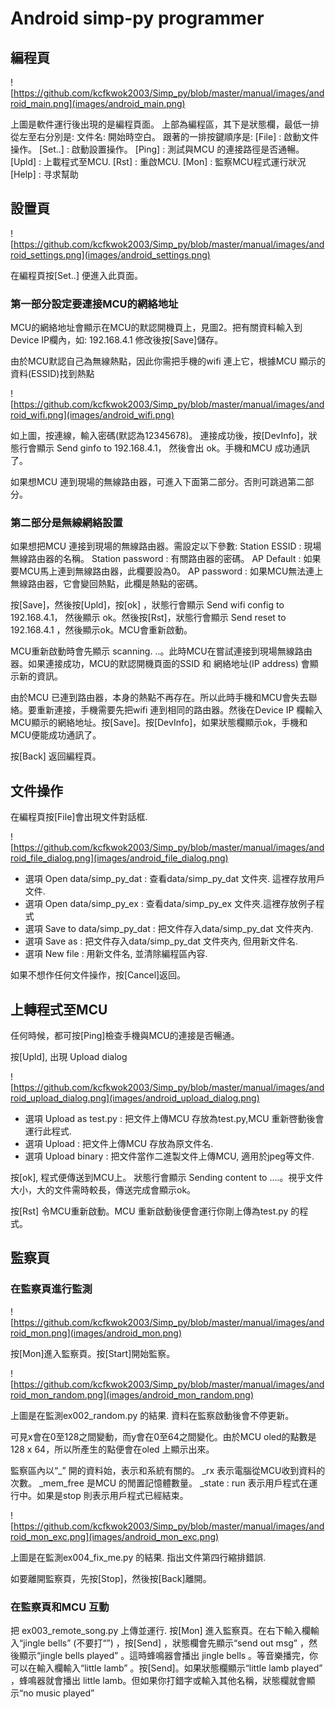 # Android simp-py programmer

## 編程頁

![https://github.com/kcfkwok2003/Simp_py/blob/master/manual/images/android_main.png](images/android_main.png)

上圖是軟件運行後出現的是編程頁面。
上部為編程區，其下是狀態欄，最低一排從左至右分別是:
文件名: 開始時空白。
跟著的一排按鍵順序是:
[File] : 啟動文件操作。
[Set..]  : 啟動設置操作。
[Ping] : 測試與MCU 的連接路徑是否通暢。
[Upld] : 上載程式至MCU.
[Rst] : 重啟MCU.
[Mon] : 監察MCU程式運行狀況
[Help] : 寻求幫助

## 設置頁

![https://github.com/kcfkwok2003/Simp_py/blob/master/manual/images/android_settings.png](images/android_settings.png)

在編程頁按[Set..] 便進入此頁面。

### 第一部分設定要連接MCU的網絡地址
MCU的網絡地址會顯示在MCU的默認開機頁上，見圖2。把有關資料輸入到Device IP欄內，如: 192.168.4.1
修改後按[Save]儲存。

由於MCU默認自己為無線熱點，因此你需把手機的wifi 連上它，根據MCU 顯示的資料(ESSID)找到熱點

![https://github.com/kcfkwok2003/Simp_py/blob/master/manual/images/android_wifi.png](images/android_wifi.png)

如上圖，按連線，輸入密碼(默認為12345678)。
連接成功後，按[DevInfo]，狀態行會顯示 Send ginfo to 192.168.4.1， 然後會出 ok。手機和MCU 成功通訊了。

如果想MCU 連到現場的無線路由器，可進入下面第二部分。否則可跳過第二部分。


### 第二部分是無線網絡設置

如果想把MCU 連接到現場的無線路由器。需設定以下參數:
Station ESSID : 現場無線路由器的名稱。
Station password : 有關路由器的密碼。
AP Default : 如果要MCU馬上連到無線路由器，此欄要設為0。
AP password : 如果MCU無法連上無線路由器，它會變回熱點，此欄是熱點的密碼。

按[Save]，然後按[Upld]，按[ok] ，狀態行會顯示 Send wifi config to 192.168.4.1， 然後顯示 ok。然後按[Rst]，狀態行會顯示 Send reset to 192.168.4.1 ，然後顯示ok。MCU會重新啟動。

MCU重新啟動時會先顯示 scanning. ..。此時MCU在嘗試連接到現場無線路由器。如果連接成功，MCU的默認開機頁面的SSID 和 網絡地址(IP address) 會顯示新的資訊。

由於MCU 已連到路由器，本身的熱點不再存在。所以此時手機和MCU會失去聯絡。要重新連接，手機需要先把wifi 連到相同的路由器。然後在Device IP 欄輸入MCU顯示的網絡地址。按[Save]。按[DevInfo]，如果狀態欄顯示ok，手機和MCU便能成功通訊了。

按[Back] 返回編程頁。

## 文件操作

在編程頁按[File]會出現文件對話框.

![https://github.com/kcfkwok2003/Simp_py/blob/master/manual/images/android_file_dialog.png](images/android_file_dialog.png)

* 選項 Open data/simp_py_dat : 查看data/simp_py_dat 文件夾. 這裡存放用戶文件.
* 選項 Open data/simp_py_ex : 查看data/simp_py_ex 文件夾.這裡存放例子程式
* 選項 Save to data/simp_py_dat : 把文件存入data/simp_py_dat 文件夾內.
* 選項 Save as : 把文件存入data/simp_py_dat 文件夾內, 但用新文件名.
* 選項 New file : 用新文件名, 並清除編程區內容.

如果不想作任何文件操作，按[Cancel]返回。

## 上轉程式至MCU

任何時候，都可按[Ping]檢查手機與MCU的連接是否暢通。

按[Upld], 出現 Upload dialog

![https://github.com/kcfkwok2003/Simp_py/blob/master/manual/images/android_upload_dialog.png](images/android_upload_dialog.png)

* 選項 Upload as test.py : 把文件上傳MCU 存放為test.py,MCU 重新啓動後會運行此程式.
* 選項 Upload : 把文件上傳MCU 存放為原文件名.
* 選項 Upload binary : 把文件當作二進製文件上傳MCU, 適用於jpeg等文件.

按[ok], 程式便傳送到MCU上。
狀態行會顯示 Sending content to ….。視乎文件大小，大的文件需時較長，傳送完成會顯示ok。

按[Rst] 令MCU重新啟動。MCU 重新啟動後便會運行你剛上傳為test.py 的程式。

## 監察頁

### 在監察頁進行監測

![https://github.com/kcfkwok2003/Simp_py/blob/master/manual/images/android_mon.png](images/android_mon.png)

按[Mon]進入監察頁。按[Start]開始監察。

![https://github.com/kcfkwok2003/Simp_py/blob/master/manual/images/android_mon_random.png](images/android_mon_random.png)

上圖是在監測ex002_random.py 的結果.
資料在監察啟動後會不停更新。

可見x會在0至128之間變動，而y會在0至64之間變化。由於MCU oled的點數是128 x 64，所以所產生的點便會在oled 上顯示出來。

監察區內以“_” 開的資料始，表示和系統有關的。
_rx 表示電腦從MCU收到資料的次數。
_mem_free 是MCU 的閒置記憶體數量。
_state : run 表示用戶程式在運行中。如果是stop 則表示用戶程式已經結束。

![https://github.com/kcfkwok2003/Simp_py/blob/master/manual/images/android_mon_exc.png](images/android_mon_exc.png)

上圖是在監測ex004_fix_me.py 的結果. 指出文件第四行縮排錯誤.

如要離開監察頁，先按[Stop]，然後按[Back]離開。

### 在監察頁和MCU 互動

把 ex003_remote_song.py 上傳並運行.
按[Mon] 進入監察頁。在右下輸入欄輸入“jingle bells” (不要打“”) ，按[Send] ，狀態欄會先顯示“send out msg” ，然後顯示“jingle bells played” 。這時蜂鳴器會播出 jingle bells 。等音樂播完，你可以在輸入欄輸入“little lamb” 。按[Send]。如果狀態欄顯示“little lamb played” ，蜂鳴器就會播出 little lamb。但如果你打錯字或輸入其他名稱，狀態欄就會顯示“no music played”

